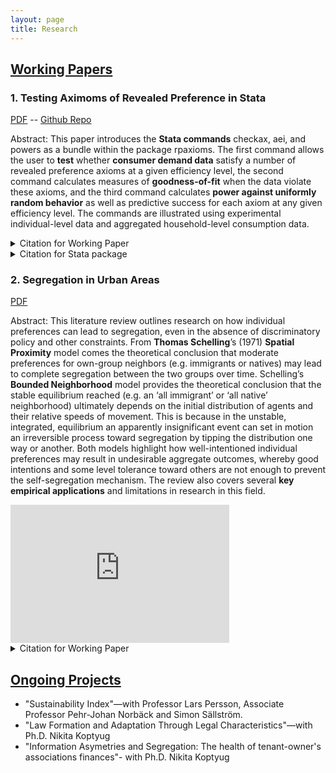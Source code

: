 ```yaml
---
layout: page
title: Research
---
```


## <ins>Working Papers</ins>

### 1. Testing Aximoms of Revealed Preference in Stata
[PDF](https://www.ifn.se/media/xf4bpowg/wp1342.pdf) -- [Github Repo](https://github.com/MarcosDemetry/rpaxioms_repo)

Abstract:
This paper introduces the __Stata commands__ checkax, aei, and powers as a bundle within the package rpaxioms. The first command allows the user to __test__ whether __consumer demand data__ satisfy a number of revealed preference axioms at a given efficiency level, the second command calculates measures of __goodness-of-fit__ when the data violate these axioms, and the third command calculates __power against uniformly random behavior__ as well as predictive success for each axiom at any given efficiency level. The commands are illustrated using experimental individual-level data and aggregated household-level consumption data. 


<details>
  <summary>Citation for Working Paper</summary>
  
  <p>

Demetry, Marcos, Per Hjertstrand and Matthew Polisson (2020). "Testing Axioms of Revealed Preference in Stata", <i>IFN Working Paper No. 1342</i>
  </p>
</details>

<details>
  <summary>Citation for Stata package</summary>

  <p>
Demetry, Marcos, Per Hjertstrand and Matthew Polisson (2020). "RPAXIOMS: Stata module to test and evaluate axioms of revealed preferences," Statistical Software Components S458800, Boston College Department of Economics, revised 26 Nov 2020.
  </p>
</details>

### 2. Segregation in Urban Areas
[PDF](https://cms.ratio.se/app/uploads/2017/12/md_segregation_in_urban_areas_304.pdf)

Abstract:
This literature review outlines research on how individual preferences can lead to segregation, even in the absence of discriminatory policy and other constraints. From __Thomas Schelling__’s (1971) __Spatial Proximity__ model comes the theoretical conclusion that moderate preferences for own-group neighbors (e.g. immigrants or natives) may lead to complete segregation between the two groups over time. Schelling’s __Bounded Neighborhood__ model provides the theoretical conclusion that the stable equilibrium reached (e.g. an ‘all immigrant’ or ‘all native’ neighborhood) ultimately depends on the initial distribution of agents and their relative speeds of movement. This is because in the unstable, integrated, equilibrium an apparently insignificant event can set in motion an irreversible process toward segregation by tipping the distribution one way or another. Both models highlight how well-intentioned individual preferences may result in undesirable aggregate outcomes, whereby good intentions and some level tolerance toward others are not enough to prevent the self-segregation mechanism. The review also covers several __key empirical applications__ and limitations in research in this field.

<iframe src="https://linnaeus-my.sharepoint.com/:p:/g/personal/madeaa_lnu_se/EXVE7dL-GRRBk7M8BHLxFdsBnimUS66YS08dVVyz4yiEWQ?e=bc5q3V&amp;action=embedview&amp" width="350px" height="221px" frameborder="0">This is an embedded <a target="_blank" href="https://office.com">Microsoft Office</a> presentation, powered by <a target="_blank" href="https://office.com/webapps">Office Online</a>.</iframe>


<details>
  <summary>Citation for Working Paper</summary>
  <p>

Demetry, Marcos (2017). "Segregation in Urban Areas: A literature review", <i>Ratio Working Paper No. 304</i>
  </p>
</details>

## <ins>Ongoing Projects</ins>
- "Sustainability Index"—with Professor Lars Persson, Associate Professor Pehr-Johan Norbäck and Simon Sällström.
- "Law Formation and Adaptation Through Legal Characteristics"—with Ph.D. Nikita Koptyug
- "Information Asymetries and Segregation: The health of tenant-owner's associations finances"- with Ph.D. Nikita Koptyug